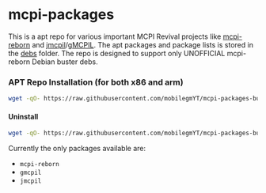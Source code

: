 # mcpi-packages
This is a apt repo for various important MCPI Revival projects like [mcpi-reborn](https://gitea.thebrokenrail.com/TheBrokenRail/minecraft-pi-reborn) and [jmcpil](https://github.com/MCPI-Revival/jMCPIL)/[gMCPIL](https://github.com/MCPI-Revival/jMCPIL). The apt packages and package lists is stored in the [debs](debs/) folder. The repo is designed to support only UNOFFICIAL mcpi-reborn Debian buster debs.

### APT Repo Installation (for both x86 and arm)
```bash
wget -qO- https://raw.githubusercontent.com/mobilegmYT/mcpi-packages-buster/master/install.sh | bash
```

#### Uninstall
```bash
wget -qO- https://raw.githubusercontent.com/mobilegmYT/mcpi-packages-buster/master/uninstall.sh | bash
```

Currently the only packages available are:
- `mcpi-reborn`
- `gmcpil`
- `jmcpil`
